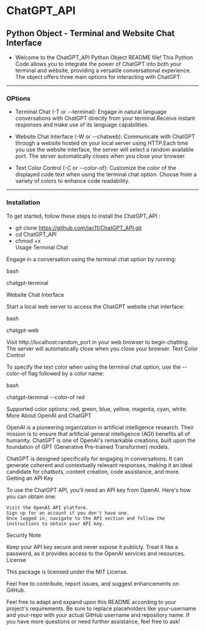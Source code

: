 # ChatGPT_API 
## Python Object - Terminal and Website Chat Interface

*  Welcome to the ChatGPT_API Python Object README file! This Python Code  allows you to integrate the power of ChatGPT into both your terminal and website, providing a versatile conversational experience. The object offers three main options for interacting with ChatGPT:
-------------------------------------------------------------------------------------------------------------
### OPtions
  * Terminal Chat (-T or --terminal): Engage in natural language conversations with ChatGPT directly from your terminal.Receive instant responses and make use of its language capabilities.

 * Website Chat Interface (-W or --chatweb): Communicate with ChatGPT through a website hosted on your local server using HTTP.Each time you use the website interface, the server will select a random available port. The server automatically closes when you close your browser.

 * Text Color Control (-C or --color-of): Customize the color of the displayed code text when using the terminal chat option. Choose from a variety of colors to enhance code readability.
---------------------------------------------------------------------------------------------------
### Installation

To get started, follow these steps to install the ChatGPT_API :

 * git clone https://github.com/jac11/ChatGPT_API.git
 * cd ChatGPT_API
 * chmod +x  
Usage
Terminal Chat

Engage in a conversation using the terminal chat option by running:

bash

chatgpt-terminal

Website Chat Interface

Start a local web server to access the ChatGPT website chat interface:

bash

chatgpt-web

Visit http://localhost:random_port in your web browser to begin chatting. The server will automatically close when you close your browser.
Text Color Control

To specify the text color when using the terminal chat option, use the --color-of flag followed by a color name:

bash

chatgpt-terminal --color-of red

Supported color options: red, green, blue, yellow, magenta, cyan, white.
More About OpenAI and ChatGPT

OpenAI is a pioneering organization in artificial intelligence research. Their mission is to ensure that artificial general intelligence (AGI) benefits all of humanity. ChatGPT is one of OpenAI's remarkable creations, built upon the foundation of GPT (Generative Pre-trained Transformer) models.

ChatGPT is designed specifically for engaging in conversations. It can generate coherent and contextually relevant responses, making it an ideal candidate for chatbots, content creation, code assistance, and more.
Getting an API Key

To use the ChatGPT API, you'll need an API key from OpenAI. Here's how you can obtain one:

    Visit the OpenAI API platform.
    Sign up for an account if you don't have one.
    Once logged in, navigate to the API section and follow the instructions to obtain your API key.

Security Note

Keep your API key secure and never expose it publicly. Treat it like a password, as it provides access to the OpenAI services and resources.
License

This package is licensed under the MIT License.

Feel free to contribute, report issues, and suggest enhancements on GitHub.

Feel free to adapt and expand upon this README according to your project's requirements. Be sure to replace placeholders like your-username and your-repo with your actual GitHub username and repository name. If you have more questions or need further assistance, feel free to ask!
